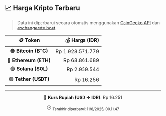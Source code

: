 

<!-- HARGA_KRIPTO -->
## 📈 Harga Kripto Terbaru

> Data ini diperbarui secara otomatis menggunakan [CoinGecko API](https://www.coingecko.com/) dan [exchangerate.host](https://exchangerate.host/)

<div align="center">

| 🪙 Token | 💰 Harga (IDR) |
|:------:|---------------:|
| 🟠 **Bitcoin (BTC)**   | Rp 1.928.571.779 |
| 🔵 **Ethereum (ETH)**  | Rp 68.861.689 |
| 🟣 **Solana (SOL)**    | Rp 2.959.544 |
| 🟢 **Tether (USDT)**   | Rp 16.256 |

---

💱 **Kurs Rupiah (USD → IDR)**: Rp 16.251

🕒 <sub>Terakhir diperbarui: 11/8/2025, 00.11.47</sub>

</div>
<!-- /HARGA_KRIPTO -->